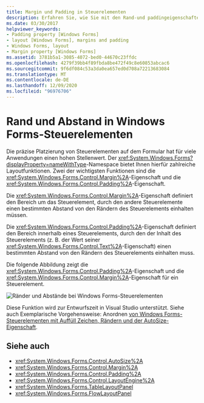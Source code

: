 ```yaml
---
title: Margin und Padding in Steuerelementen
description: Erfahren Sie, wie Sie mit den Rand-und paddingeigenschaften Ränder und Auffüll Zeichen in Windows Form-Steuerelementen hinzufügen.
ms.date: 03/30/2017
helpviewer_keywords:
- Padding property [Windows Forms]
- layout [Windows Forms], margins and padding
- Windows Forms, layout
- Margin property [Windows Forms]
ms.assetid: 3781b5a1-3085-4072-bed0-44670c23ffdc
ms.openlocfilehash: 4279f39bb4f89fbda8be472f49c8e60853abcac6
ms.sourcegitcommit: 9f6df084c53a3da0ea657ed0d708a72213683084
ms.translationtype: MT
ms.contentlocale: de-DE
ms.lasthandoff: 12/09/2020
ms.locfileid: "96976706"
---
```

# <a name="margin-and-padding-in-windows-forms-controls"></a>Rand und Abstand in Windows Forms-Steuerelementen
Die präzise Platzierung von Steuerelementen auf dem Formular hat für viele Anwendungen einen hohen Stellenwert. Der <xref:System.Windows.Forms?displayProperty=nameWithType>-Namespace bietet Ihnen hierfür zahlreiche Layoutfunktionen. Zwei der wichtigsten Funktionen sind die <xref:System.Windows.Forms.Control.Margin%2A>-Eigenschaft und die <xref:System.Windows.Forms.Control.Padding%2A>-Eigenschaft.  
  
 Die <xref:System.Windows.Forms.Control.Margin%2A>-Eigenschaft definiert den Bereich um das Steuerelement, durch den andere Steuerelemente einen bestimmten Abstand von den Rändern des Steuerelements einhalten müssen.  
  
 Die <xref:System.Windows.Forms.Control.Padding%2A>-Eigenschaft definiert den Bereich innerhalb eines Steuerelements, durch den der Inhalt des Steuerelements (z. B. der Wert seiner <xref:System.Windows.Forms.Control.Text%2A>-Eigenschaft) einen bestimmten Abstand von den Rändern des Steuerelements einhalten muss.  
  
 Die folgende Abbildung zeigt die <xref:System.Windows.Forms.Control.Padding%2A>-Eigenschaft und die <xref:System.Windows.Forms.Control.Margin%2A>-Eigenschaft für ein Steuerelement.  
  
 ![Ränder und Abstände bei Windows Forms-Steuerelementen](./media/vs-winformpadmargin.gif "VS_WinFormPadMargin")  
  
 Diese Funktion wird zur Entwurfszeit in Visual Studio unterstützt. Siehe auch Exemplarische Vorgehensweise: Anordnen [von Windows Forms-Steuerelementen mit Auffüll Zeichen, Rändern und der AutoSize-Eigenschaft](windows-forms-controls-padding-autosize.md).  
  
## <a name="see-also"></a>Siehe auch

- <xref:System.Windows.Forms.Control.AutoSize%2A>
- <xref:System.Windows.Forms.Control.Margin%2A>
- <xref:System.Windows.Forms.Control.Padding%2A>
- <xref:System.Windows.Forms.Control.LayoutEngine%2A>
- <xref:System.Windows.Forms.TableLayoutPanel>
- <xref:System.Windows.Forms.FlowLayoutPanel>
